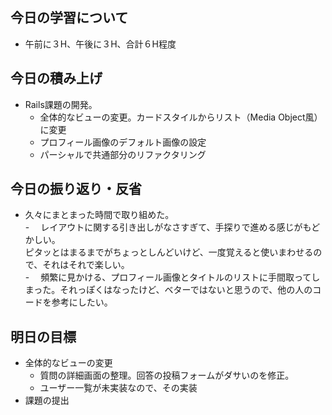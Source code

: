 ## 今日の学習について
- 午前に３H、午後に３H、合計６H程度
## 今日の積み上げ
- Rails課題の開発。
  - 全体的なビューの変更。カードスタイルからリスト（Media Object風）に変更
  - プロフィール画像のデフォルト画像の設定
  - パーシャルで共通部分のリファクタリング 
## 今日の振り返り・反省
- 久々にまとまった時間で取り組めた。<br>
-　 レイアウトに関する引き出しがなさすぎて、手探りで進める感じがもどかしい。<br>ピタッとはまるまでがちょっとしんどいけど、一度覚えると使いまわせるので、それはそれで楽しい。<br>
-　 頻繁に見かける、プロフィール画像とタイトルのリストに手間取ってしまった。それっぽくはなったけど、ベターではないと思うので、他の人のコードを参考にしたい。<br>
## 明日の目標
- 全体的なビューの変更
  - 質問の詳細画面の整理。回答の投稿フォームがダサいのを修正。
  - ユーザー一覧が未実装なので、その実装
- 課題の提出
